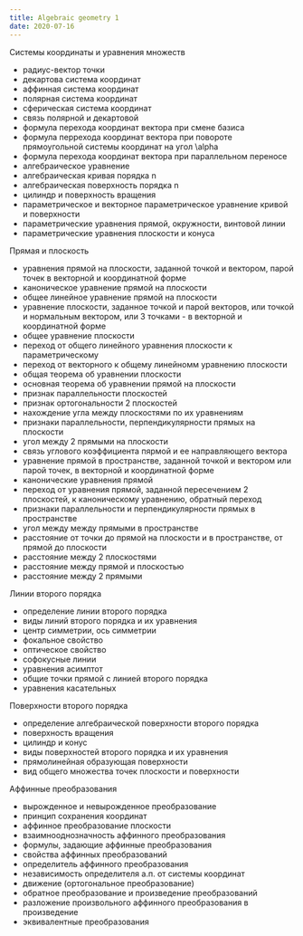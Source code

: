 ```yaml
---
title: Algebraic geometry 1
date: 2020-07-16
---
```


Системы координаты и уравнения множеств
- радиус-вектор точки
- декартова система координат
- аффинная система координат
- полярная система координат
- сферическая система координат
- связь полярной и декартовой
- формула перехода координат вектора при смене базиса
- формула перрехода координат вектора при повороте прямоугольной системы координат на угол \alpha
- формула перехода координат вектора при параллельном переносе
- алгебраическое уравнение
- алгебраическая кривая порядка n
- алгебраическая поверхность порядка n
- цилиндр и поверхность вращения
- параметрическое и векторное параметрическое уравнение кривой и поверхности
- параметрические уравнения прямой, окружности, винтовой линии
- параметрические уравнения плоскости и конуса

Прямая и плоскость
- уравнения прямой на плоскости, заданной точкой и вектором, парой точек в векторной и координатной форме
- каноническое уравнение прямой на плоскости
- общее линейное уравнение прямой на плоскости
- уравнение плоскости, заданное точкой и парой векторов, или точкой и нормальным вектором, или 3 точками - в векторной и координатной форме
- общее уравнение плоскости
- переход от общего линейного уравнения плоскости к параметрическому
- переход от векторного к общему линейномм уравнению плоскости
- общая теорема об уравнении плоскости
- основная теорема об уравнении прямой на плоскости
- признак параллельности плоскостей
- признак ортогональности 2 плоскостей
- нахождение угла между плоскостями по их уравнениям
- признаки параллельности, перпендикулярности прямых на плоскости
- угол между 2 прямыми на плоскости
- связь углового коэффициента пярмой и ее направляющего вектора
- уравнение прямой в пространстве, заданной точкой и вектором или парой точек,  в векторной и координатной форме
- канонические уравнения прямой
- переход от уравнения прямой, заданной пересечением 2 плоскостей, к каноническому уравнению, обратный переход
- признаки параллельности и перпендикулярности прямых в пространстве
- угол между между прямыми в пространстве
- расстояние от точки до прямой на плоскости и в пространстве, от прямой до плоскости
- расстояние между 2 плоскостями
- расстояние между прямой и плоскостью
- расстояние между 2 прямыми

Линии второго порядка
- определение линии второго порядка
- виды линий второго порядка и их уравнения
- центр симметрии, ось симметрии 
- фокальное свойство
- оптическое свойство
- софокусные линии
- уравнения асимптот
- общие точки прямой с линией второго порядка
- уравнения касательных

Поверхности второго порядка
- определение алгебраической поверхности второго порядка
- поверхность вращения
- цилиндр и конус
- виды поверхностей второго порядка и их уравнения
- прямолинейная образующая поверхности
- вид общего множества точек плоскости и поверхности

Аффинные преобразования
- вырожденное и невырожденное преобразование
- принцип сохранения координат
- аффинное преобразование плоскости
- взаимнооднозначность аффинного преобразования
- формулы, задающие аффинные преобразования
- свойства аффинных преобразований
- определитель аффинного преобразования
- независимость определителя а.п. от системы координат
- движение (ортогональное преобразование)
- обратное преобразование и произведение преобразований
- разложение произвольного аффинного преобразования в произведение
- эквивалентные преобразования